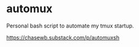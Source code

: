 # automux

Personal bash script to automate my tmux startup. 

https://chasewb.substack.com/p/automuxsh
